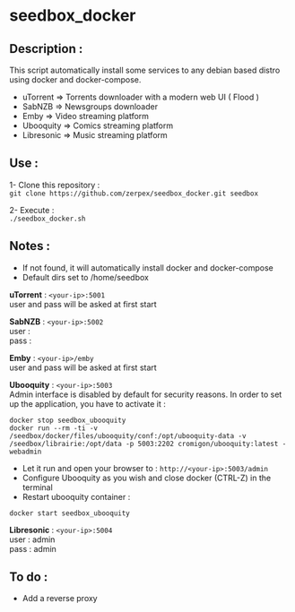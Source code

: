 # seedbox_docker

## Description :
This script automatically install some services to any debian based distro using docker and docker-compose.
- uTorrent	   => Torrents downloader with a modern web UI ( Flood )
- SabNZB             => Newsgroups downloader
- Emby	           => Video streaming platform
- Ubooquity	   => Comics streaming platform
- Libresonic	   => Music streaming platform 

## Use :
1- Clone this repository :  
`git clone https://github.com/zerpex/seedbox_docker.git seedbox`

2- Execute :  
`./seedbox_docker.sh`

## Notes :
- If not found, it will automatically install docker and docker-compose
- Default dirs set to /home/seedbox

**uTorrent** : `<your-ip>:5001`  
 user and pass will be asked at first start

**SabNZB** : `<your-ip>:5002`  
 user :  
 pass :

**Emby** : `<your-ip>/emby`  
 user and pass will be asked at first start

**Ubooquity** : `<your-ip>:5003`  
 Admin interface is disabled by default for security reasons. In order to set up the application, you have to activate it :
```
docker stop seedbox_ubooquity
docker run --rm -ti -v /seedbox/docker/files/ubooquity/conf:/opt/ubooquity-data -v /seedbox/librairie:/opt/data -p 5003:2202 cromigon/ubooquity:latest -webadmin
```
  - Let it run and open your browser to : `http://<your-ip>:5003/admin`
  - Configure Ubooquity as you wish and close docker (CTRL-Z) in the terminal
  - Restart ubooquity container :
```
docker start seedbox_ubooquity
```

**Libresonic** : `<your-ip>:5004`  
 user : admin  
 pass : admin

## To do :
- Add a reverse proxy
